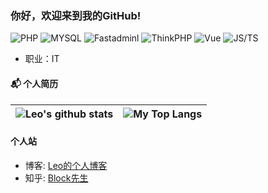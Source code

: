### 你好，欢迎来到我的GitHub!



![PHP](https://img.shields.io/badge/PHP-%E8%AF%AD%E8%A8%80-blue)
![MYSQL](https://img.shields.io/badge/MySQL-%E6%95%B0%E6%8D%AE%E5%BA%93-yellow)
![Fastadminl](https://img.shields.io/badge/Fastadmin-%E6%A1%86%E6%9E%B6-orange)
![ThinkPHP](https://img.shields.io/badge/ThinkPHP-%E6%A1%86%E6%9E%B6-green)
![Vue](https://img.shields.io/badge/VUE--%E6%A1%86%E6%9E%B6-green)
![JS/TS](https://img.shields.io/badge/JS/TS--%E8%AF%AD%E8%A8%80-blue)
- 职业：IT


#### 📬 个人简历


|![Leo's github stats](https://github-readme-stats.vercel.app/api?username=lixiaoyu77&show_icons=true&locale=en&hide_border=true)|![My Top Langs](https://github-readme-stats.vercel.app/api/top-langs/?username=lixiaoyu77&locale=en&hide_border=true&layout=compact)|
|-|-|


#### 个人站
- 博客: [Leo的个人博客](https://xy77.live/)
- 知乎: [Block先生](https://www.zhihu.com/people/blake-25-47)
